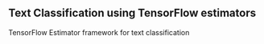 ## Text Classification using TensorFlow estimators

TensorFlow Estimator framework for text classification
